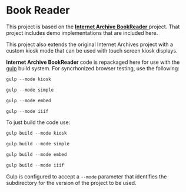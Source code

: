 
# Book Reader

This project is based on the [ **Internet Archive BookReader** ](https://github.com/internetarchive/bookreader) project.
That project includes demo implementations that are included here.  

This project also extends the original Internet Archives project with a custom kiosk mode that can be used with touch screen kiosk displays.

**Internet Archive BookReader** code is repackaged here for use with the  [gulp](https://github.com/gulpjs/gulp) build system.
For syncrhonized browser testing, use the following:

```javascript
gulp --mode kiosk

gulp --mode simple

gulp --mode embed

gulp --mode iiif
```

To just build the code use:

```javascript
gulp build --mode kiosk

gulp build --mode simple

gulp build --mode embed

gulp build --mode iiif
```

Gulp is configured to accept a `--mode` parameter that identifies the subdirectory for the version of the project to be used.